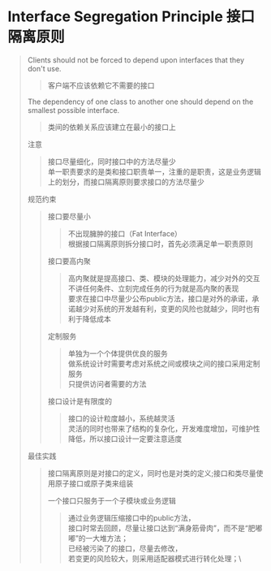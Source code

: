 # Interface Segregation Principle 接口隔离原则

> Clients should not be forced to depend upon interfaces that they don't use.
> > 客户端不应该依赖它不需要的接口
> 
> The dependency of one class to another one should depend on the smallest possible interface.
> > 类间的依赖关系应该建立在最小的接口上
>
> 注意
> > 接口尽量细化，同时接口中的方法尽量少 \
> > 单一职责要求的是类和接口职责单一，注重的是职责，这是业务逻辑上的划分，而接口隔离原则要求接口的方法尽量少
>
> 规范约束
> > 接口要尽量小
> > > 不出现臃肿的接口（Fat Interface）\
> > > 根据接口隔离原则拆分接口时，首先必须满足单一职责原则
> >
> > 接口要高内聚
> > > 高内聚就是提高接口、类、模块的处理能力，减少对外的交互 \
> > > 不讲任何条件、立刻完成任务的行为就是高内聚的表现 \
> > > 要求在接口中尽量少公布public方法，接口是对外的承诺，承诺越少对系统的开发越有利，变更的风险也就越少，同时也有利于降低成本
> >
> > 定制服务
> > > 单独为一个个体提供优良的服务 \
> > > 做系统设计时需要考虑对系统之间或模块之间的接口采用定制服务 \
> > > 只提供访问者需要的方法
> >
> > 接口设计是有限度的
> > > 接口的设计粒度越小，系统越灵活 \
> > > 灵活的同时也带来了结构的复杂化，开发难度增加，可维护性降低，所以接口设计一定要注意适度
> 
> 最佳实践
> > 接口隔离原则是对接口的定义，同时也是对类的定义;接口和类尽量使用原子接口或原子类来组装
> > 
> > 一个接口只服务于一个子模块或业务逻辑
> > > 通过业务逻辑压缩接口中的public方法，\
> > > 接口时常去回顾，尽量让接口达到“满身筋骨肉”，而不是“肥嘟嘟”的一大堆方法；\
> > > 已经被污染了的接口，尽量去修改，\
> > > 若变更的风险较大，则采用适配器模式进行转化处理；\